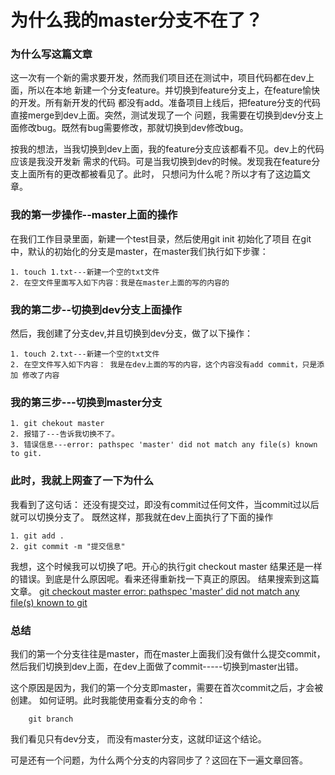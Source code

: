 # 为什么我的master分支不在了？


### 为什么写这篇文章

这一次有一个新的需求要开发，然而我们项目还在测试中，项目代码都在dev上面，所以在本地
新建一个分支feature。并切换到feature分支上，在feature愉快的开发。所有新开发的代码
都没有add。准备项目上线后，把feature分支的代码直接merge到dev上面。突然，测试发现了一个
问题，我需要在切换到dev分支上面修改bug。既然有bug需要修改，那就切换到dev修改bug。

按我的想法，当我切换到dev上面，我的feature分支应该都看不见。dev上的代码应该是我没开发新
需求的代码。可是当我切换到dev的时候。发现我在feature分支上面所有的更改都被看见了。此时，
只想问为什么呢？所以才有了这边篇文章。


### 我的第一步操作--master上面的操作

在我们工作目录里面，新建一个test目录，然后使用git init 初始化了项目
在git中，默认的初始化的分支是master，在master我们执行如下步骤：

```
1. touch 1.txt---新建一个空的txt文件
2. 在空文件里面写入如下内容：我是在master上面的写的内容的
```

### 我的第二步--切换到dev分支上面操作

然后，我创建了分支dev,并且切换到dev分支，做了以下操作：

```
1. touch 2.txt---新建一个空的txt文件
2. 在空文件写入如下内容： 我是在dev上面的写的内容，这个内容没有add commit，只是添加 修改了内容
```

### 我的第三步---切换到master分支


```
1. git chekout master
2. 报错了---告诉我切换不了。
3. 错误信息---error: pathspec 'master' did not match any file(s) known to git.
```


### 此时，我就上网查了一下为什么

我看到了这句话：
还没有提交过，即没有commit过任何文件，当commit过以后就可以切换分支了。
既然这样，那我就在dev上面执行了下面的操作

```
1. git add .
2. git commit -m "提交信息"
```

我想，这个时候我可以切换了吧。开心的执行git checkout master
结果还是一样的错误。到底是什么原因呢。看来还得重新找一下真正的原因。
结果搜索到这篇文章。
[git checkout master error: pathspec 'master' did not match any file(s) known to git](https://stackoverflow.com/questions/30459631/git-checkout-master-error-pathspec-master-did-not-match-any-files-known-to)


### 总结

我们的第一个分支往往是master，而在master上面我们没有做什么提交commit，
然后我们切换到dev上面，在dev上面做了commit-----切换到master出错。

这个原因是因为，我们的第一个分支即master，需要在首次commit之后，才会被创建。
如何证明。此时我能使用查看分支的命令：
```
	git branch
```
我们看见只有dev分支， 而没有master分支，这就印证这个结论。

可是还有一个问题，为什么两个分支的内容同步了？这回在下一遍文章回答。

